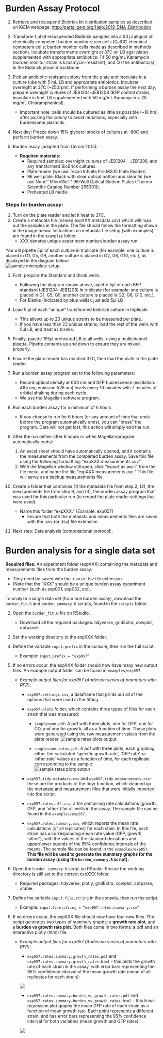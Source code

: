 # Burden Assay Protocol 


1.	Retrieve and resuspend Biobrick kit distribution samples as described on iGEM webpage: http://parts.igem.org/Help:2019_DNA_Distribution

2.	Transform 1 µl of resuspended BioBrick samples into a 50 µl aliquot of chemically competent burden monitor strain cells (CalCl2 chemical competent cells; burden monitor cells made as described in methods section). Incubate transformants overnight at 37C on LB agar plates supplemented with appropriate antibiotics: (1) 50 mg/mL Kanamycin (burden monitor strain is kanamycin-resistant), and (2) the antibiotic(s) in the Biobrick plasmid backbone. 

3.	Pick an antibiotic-resistant colony from the plate and inoculate in a culture tube with 5 mL LB and appropriate antibiotics. Incubate overnight at 37C (~250rpm). If performing a burden assay the next day, prepare overnight cultures of JEB1204-JEB1208 (BFP control strains, inoculate in 5mL LB supplemented with 50 mg/mL Kanamycin + 20 mg/mL Chloramphenicol).  

    - Important note: cells should be cultured as little as possible (~18 hrs) after picking the colony to avoid mutations, especially with burdensome plasmids. 


4.	Next day: Freeze down 15% glycerol stocks of cultures at -80C and perform burden assay. 

5.	Burden assay (adapted from Ceroni 2015): 
    - **Required materials:**
        - Required samples: overnight cultures of JEB1204 – JEB1208, and any transformed BioBrick cultures. 
        - Plate reader (we use Tecan Infinite Pro M200 Plate Reader)  
        - 96 well plate: Black with clear optical bottom and clear lid (we use Nunc™ MicroWell™ 96-Well Optical-Bottom Plates (Thermo Scientific Catalog Number 265301)). 
        - Preheated LB media

### Steps for burden assay:  

 1.	Turn on the plate reader and let it heat to 37C. 
 2.	Create a metadata file (named expXXX.metadata.csv) which will map out the samples in the plate. The file should follow the formatting shown in the image below.  Instuctions on metadata file setup (with examples) are found in the `examples` folder. 
    - XXX denotes unique experiment number/burden assay run  

You will pipette 5µl of each culture in triplicate (for example: one culture is placed in G1, G5, G9, another culture is placed in G2, G6, G10, etc.), as displayed in the diagram below:  
![sample microplate setup](https://github.com/barricklab/burden/images/sampleplate.png)   

3. First, prepare the Standard and Blank wells: 
   - Following the diagram shown above, pipette 5µl of each BFP standard (JEB1204-JEB1208) in triplicate (for example: one culture is placed in G1, G5, G9, another culture is placed in G2, G6, G10, etc.).
   - For Blanks (indicated by blue wells): just add 5µl LB  

4. Load 5 µl of each “unique” transformed biobrick culture in triplicate.
   - This allows up to 23 unique strains to be measured per plate.
   - If you have less than 23 unique strains, load the rest of the wells with 5µl LB, and treat as blanks.  

5. Finally, pipette 195µl preheated LB to all wells, using a multichannel pipette. Pipette contents up and down to ensure they are mixed properly.  

6. Ensure the plate reader has reached 37C, then load the plate in the plate reader.  

7.	Run a burden assay program set to the following parameters: 
    - Record optical density at 600 nm and GFP fluorescence (excitation: 485 nm; emission 528 nm) levels every 10 minutes with 7 minutes of orbital shaking during each cycle. 
    - We use the Magellan software program.
8.	Run each burden assay for a minimum of 6 hours. 
    - If you choose to run for 6 hours (or any amount of time that ends before the program automatically ends), you can “break” the program. Data will not get lost, this action will simply end the run. 

9.	After the run (either after 6 hours or when Magellan/program automatically ends):  

    1.	 An excel sheet should have automatically opened, and it contains the measurements from the completed burden assay. Save this file using the following formatting: “expXXX.measurements.csv” 
    2.	With the Magellan window still open, click “export as ascii” from the file menu, and name the file “expXXX.measurements.asc.” This file will serve as a backup measurements file. 

10.	Create a folder that combines (1) the metadata file from step 2, (2), the measurements file from step 9, and (3), the burden assay program that was used for this particular run (to record the plate reader settings that were used).   

    - Name this folder “expXXX.” (Example: exp057)
      - Ensure that both the metadata and measurements files are saved with the .csv (or .tsv) file extension. 

11.	Next step: Data analysis (computational protocol). 

# Burden analysis for a single data set 

**Required files:** An experiment folder (expXXX) containing the metadata and measurements files from the burden assay.

   - They need be saved with the .csv or .tsv file extension.  
   - (Note that the “XXX” should be a unique burden assay experiment number (such as exp001, exp002, etc). 

To analyze a single data set (from one burden assay), download the `burden_fit.R` and  `burden_summary.R` scripts, found in the `scripts` folder. 

2. Open the `burden_fit.R` file on RStudio. 

      - Download all the required packages: tidyverse, gridExtra, cowplot, optparse.  
 
3.	Set the working directory to the expXXX folder.

4.	Define the variable `input.prefix` in the console, then run the full script. 

      - Example: `input.prefix = “exp057”`

5.	If no errors occur, the expXXX folder should now have many new output files. An example output folder can be found in `examples/exp057`. 

      - *Example output files for exp057 (Anderson series of promoters with RFP)*: 
      
         - `exp057.settings.csv`, a dataframe that prints out all of the options that were used in the fitting.
         - `exp057-plots` folder, which contains three types of files for each strain that was measured: 
            - `samplename.pdf`: A pdf with three plots, one for GFP, one for OD, and one for growth, all as a function of time. These plots were generated using the raw measurement values from the plate reader. 
![sample rates plots output](https://github.com/barricklab/burden/images/sample.png)  

            - `samplename.rates.pdf`: A pdf with three plots, each graphing either the calculated ‘specific.growth.rate’, ‘GFP.rate’, or ‘other.rate’ values as a function of time, for each replicate corresponding to the sample:   
![sample rates plots output](https://github.com/barricklab/burden/images/sample_rates.png)


         -  `exp057.tidy.metadata.csv` and `exp057.tidy.measurements.csv`- these are the products of the tidyr function, which cleaned up the metadata and measurement files that were initially imported into the script. 
         - `exp057.rates.all.csv`, a file containing rate calculations (growth, GFP, and 'other') for all wells in the assay. The sample file can be found in the `examples/exp057`.
         - `exp057.rates.summary.csv`, which reports the mean rate calculations (of all replicates) for each stain. In this file, each strain has a corresponding mean rate value (GFP, growth, 'other'), with the values of the standard deviations and upper/lower bounds of the 95% confidence intervals of the means. The sample file can be found in the `examples/exp057`.
         **This file will be used to generate the summary graphs for the burden assay (using the `burden_summary.R` script).**  
         
         
         
8. Open the `burden_summary.R` script on RStudio. Ensure the working directory is still set to the correct expXXX folder.

   - Required packages: tidyverse, plotly, gridExtra, cowplot, optparse, xtable. 

9. Define the variable `input.file.string` in the console, then run the script. 
   
   - Example: `input.file.string = “exp057.rates.summary.csv”`.

10. If no errors occur, the expXXX file should now have four new files. The script generates two types of summary graphs: a **growth rate plot**, and a **burden vs growth rate plot**. Both files come in two forms: a pdf and an interactive plotly (html) file. 
   
    - *Example output files for exp057 (Anderson series of promoters with RFP)*: 
   
      - `exp057.rates.summary.growth_rates.pdf` and `exp057.rates.summary.growth_rates.html` - this plots the growth rate of each strain in the assay, with error bars representing the 95% confidence interval of the mean growth rate (mean of all replicates for each strain): 
      
      ![](https://github.com/barricklab/burden/images/sample_summary_growth_rates.png)
      
      
      
      - `exp057.rates.summary.burden_vs_growth_rates.pdf` and `exp057.rates.summary.burden_vs_growth_rates.html` - this linear regression plot graphs the mean GFP rate of each strain as a function of mean growth rate. Each point represents a different strain, and has error bars representing the 95% confidence interval for both variables (mean growth and GFP rates):  
      
      ![](https://github.com/barricklab/burden/images/sample_burdenvsgrowth.png)
 








